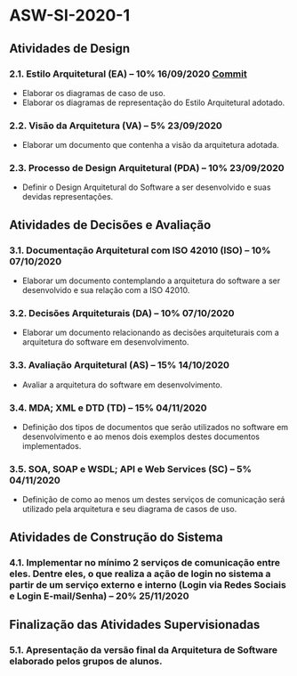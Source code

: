# ASW-SI-2020-1
## Atividades de Design
### 2.1. Estilo Arquitetural (EA) – 10% 16/09/2020 [Commit](https://github.com/RogerioAmorimm/ASW-SI-2020-1/commit/0b4c952c40337619c0cb3badf9cb7163d74820ac)
* Elaborar os diagramas de caso de uso.
* Elaborar os diagramas de representação do Estilo Arquitetural
adotado.
### 2.2. Visão da Arquitetura (VA) – 5% 23/09/2020
* Elaborar um documento que contenha a visão da arquitetura
adotada.
### 2.3. Processo de Design Arquitetural (PDA) – 10% 23/09/2020
* Definir o Design Arquitetural do Software a ser desenvolvido e suas
devidas representações.

## Atividades de Decisões e Avaliação
### 3.1. Documentação Arquitetural com ISO 42010 (ISO) – 10% 07/10/2020
* Elaborar um documento contemplando a arquitetura do software a
ser desenvolvido e sua relação com a ISO 42010.
### 3.2. Decisões Arquiteturais (DA) – 10% 07/10/2020
* Elaborar um documento relacionando as decisões arquiteturais com
a arquitetura do software em desenvolvimento.
### 3.3. Avaliação Arquitetural (AS) – 15% 14/10/2020
* Avaliar a arquitetura do software em desenvolvimento.
### 3.4. MDA; XML e DTD (TD) – 15% 04/11/2020
* Definição dos tipos de documentos que serão utilizados no software
em desenvolvimento e ao menos dois exemplos destes
documentos implementados.
### 3.5. SOA, SOAP e WSDL; API e Web Services (SC) – 5% 04/11/2020
* Definição de como ao menos um destes serviços de comunicação
será utilizado pela arquitetura e seu diagrama de casos de uso.

## Atividades de Construção do Sistema 
### 4.1. Implementar no mínimo 2 serviços de comunicação entre eles. Dentre eles, o que realiza a ação de login no sistema a partir de um serviço externo e interno (Login via Redes Sociais e Login E-mail/Senha) – 20% 25/11/2020 

## Finalização das Atividades Supervisionadas
### 5.1. Apresentação da versão final da Arquitetura de Software elaborado pelos grupos de alunos.

